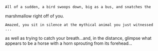 	All of a sudden, a bird swoops down, big as a bus, and snatches the 
marshmallow right off of you.

	Amazed, you sit in silence at the mythical animal you just witnessed ...
as well as trying to catch your breath...and, in the distance, glimpse
what appears to be a horse with a horn sprouting from its forehead...
